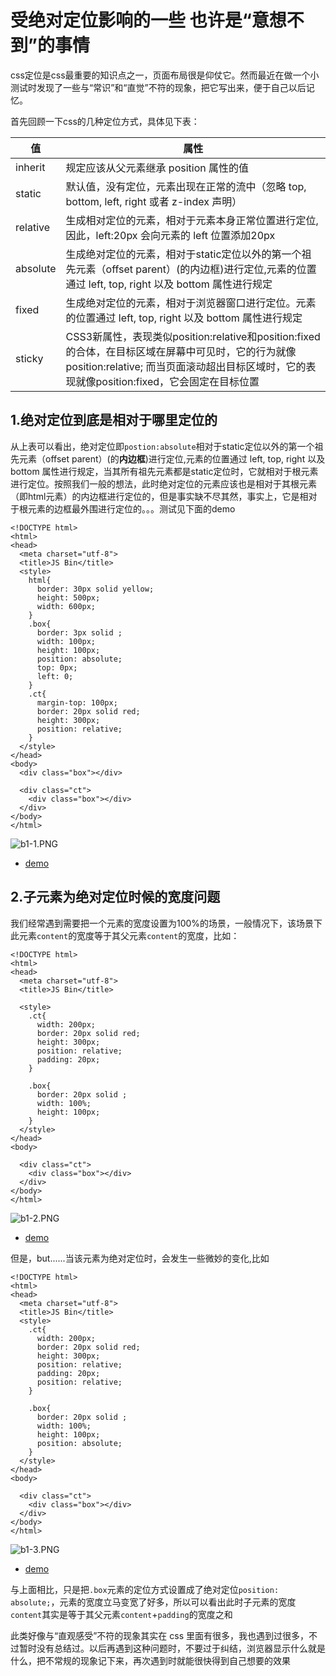 # 受绝对定位影响的一些 也许是“意想不到”的事情

css定位是css最重要的知识点之一，页面布局很是仰仗它。然而最近在做一个小测试时发现了一些与“常识”和“直觉”不符的现象，把它写出来，便于自己以后记忆。

首先回顾一下css的几种定位方式，具体见下表：

值|属性
--|--
inherit|规定应该从父元素继承 position 属性的值
static| 默认值，没有定位，元素出现在正常的流中（忽略 top, bottom, left, right 或者 z-index 声明）
relative|生成相对定位的元素，相对于元素本身正常位置进行定位,因此，left:20px 会向元素的 left 位置添加20px
absolute|生成绝对定位的元素，相对于static定位以外的第一个祖先元素（offset parent）(的内边框)进行定位,元素的位置通过 left, top, right 以及 bottom 属性进行规定
fixed|生成绝对定位的元素，相对于浏览器窗口进行定位。元素的位置通过 left, top, right 以及 bottom 属性进行规定
sticky|CSS3新属性，表现类似position:relative和position:fixed的合体，在目标区域在屏幕中可见时，它的行为就像position:relative; 而当页面滚动超出目标区域时，它的表现就像position:fixed，它会固定在目标位置

## 1.绝对定位到底是相对于哪里定位的

从上表可以看出，绝对定位即`postion:absolute`相对于static定位以外的第一个祖先元素（offset parent）(的**内边框**)进行定位,元素的位置通过 left, top, right 以及 bottom 属性进行规定，当其所有祖先元素都是static定位时，它就相对于根元素进行定位。按照我们一般的想法，此时绝对定位的元素应该也是相对于其根元素（即html元素）的内边框进行定位的，但是事实缺不尽其然，事实上，它是相对于根元素的边框最外围进行定位的。。。测试见下面的demo
```
<!DOCTYPE html>
<html>
<head>
  <meta charset="utf-8">
  <title>JS Bin</title>
  <style>
    html{
      border: 30px solid yellow;
      height: 500px;
      width: 600px;
    }
    .box{
      border: 3px solid ;
      width: 100px;
      height: 100px;
      position: absolute;
      top: 0px;
      left: 0; 
    }
    .ct{
      margin-top: 100px;
      border: 20px solid red;
      height: 300px;
      position: relative;
    }
  </style>
</head>
<body>
  <div class="box"></div>
  
  <div class="ct">
    <div class="box"></div>
  </div>
</body>
</html>
```
![b1-1.PNG](https://upload-images.jianshu.io/upload_images/7175701-2efe3fc0b4fc7839.PNG?imageMogr2/auto-orient/strip%7CimageView2/2/w/1240)

- [demo](http://js.jirengu.com/yevun/1/edit?html,css,output)


## 2.子元素为绝对定位时候的宽度问题

我们经常遇到需要把一个元素的宽度设置为100%的场景，一般情况下，该场景下此元素`content`的宽度等于其父元素`content`的宽度，比如：
```
<!DOCTYPE html>
<html>
<head>
  <meta charset="utf-8">
  <title>JS Bin</title>
  
  <style>
    .ct{
      width: 200px;
      border: 20px solid red;
      height: 300px;
      position: relative;
      padding: 20px;
    }

    .box{
      border: 20px solid ;
      width: 100%;
      height: 100px;  
    }
  </style>
</head>
<body>
  
  <div class="ct">
    <div class="box"></div>
  </div>
</body>
</html>
```

![b1-2.PNG](https://upload-images.jianshu.io/upload_images/7175701-65d3a69de2fe9ffe.PNG?imageMogr2/auto-orient/strip%7CimageView2/2/w/1240)

- [demo](http://js.jirengu.com/kaqiw/1/edit)

但是，but......当该元素为绝对定位时，会发生一些微妙的变化,比如
```
<!DOCTYPE html>
<html>
<head>
  <meta charset="utf-8">
  <title>JS Bin</title>
  <style>
    .ct{
      width: 200px;
      border: 20px solid red;
      height: 300px;
      position: relative;
      padding: 20px;
      position: relative;
    }
    
    .box{
      border: 20px solid ;
      width: 100%;
      height: 100px;
      position: absolute;  
    }
  </style>
</head>
<body>
  
  <div class="ct">
    <div class="box"></div>
  </div>
</body>
</html>
```

![b1-3.PNG](https://upload-images.jianshu.io/upload_images/7175701-045067026d28b3df.PNG?imageMogr2/auto-orient/strip%7CimageView2/2/w/1240)

- [demo](http://js.jirengu.com/rahow/1/edit)

与上面相比，只是把`.box`元素的定位方式设置成了绝对定位`position: absolute;`，元素的宽度立马变宽了好多，所以可以看出此时子元素的宽度`content`其实是等于其父元素`content`+`padding`的宽度之和


此类好像与“直观感受”不符的现象其实在 css 里面有很多，我也遇到过很多，不过暂时没有总结过。以后再遇到这种问题时，不要过于纠结，浏览器显示什么就是什么，把不常规的现象记下来，再次遇到时就能很快得到自己想要的效果
